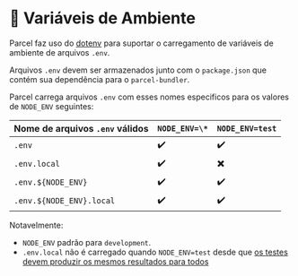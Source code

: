 # 🌳 Variáveis de Ambiente

Parcel faz uso do [dotenv](https://github.com/motdotla/dotenv) para suportar o carregamento de variáveis de ambiente de arquivos `.env`.

Arquivos `.env` devem ser armazenados junto com o `package.json` que contém sua dependência para o `parcel-bundler`.

Parcel carrega arquivos `.env` com esses nomes especificos para os valores de `NODE_ENV` seguintes:

| Nome de arquivos `.env` válidos | `NODE_ENV=\*` | `NODE_ENV=test` |
| :--- | :--- | :--- |
| `.env` | ✔️ | ✔️ |
| `.env.local` | ✔️ | ✖️ |
| `.env.${NODE_ENV}` | ✔️ | ✔️ |
| `.env.${NODE_ENV}.local` | ✔️ | ✔️ |

Notavelmente:

* `NODE_ENV` padrão para `development`.
* `.env.local` não é carregado quando `NODE_ENV=test` desde que [os testes devem produzir os mesmos resultados para todos](https://github.com/parcel-bundler/parcel/blob/28df546a2249b6aac1e529dd629f506ba6b0a4bb/src/utils/env.js#L9)

